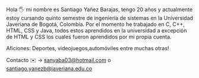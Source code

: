 Hola 🖐️ mi nombre es Santiago Yañez Barajas, tengo 20 años y actualmente estoy cursando quinto semestre de ingenieria de sistemas en la Universidad Javeriana de Bogotá, Colombia. 
Por el momento he trabajado en C, C++, HTML, CSS y Java, todos estos aprendidos en la universidad a excepción de HTML y CSS los cuales fueron aprendidos por mi propia cuenta.

Aficiones: Deportes, videojuegos,automóviles entre muchas otras! 

Contacto ✉️ -> sanyaba03@hotmail.com o santiago.yanezb@javeriana.edu.co
